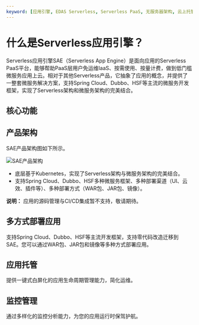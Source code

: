 ```yaml
---
keyword: [应用引擎, EDAS Serverless, Serverless PaaS, 无服务器架构, 云上托管, 轻量级]
---
```


# 什么是Serverless应用引擎？

Serverless应用引擎SAE（Serverless App Engine）是面向应用的Serverless PaaS平台，能够帮助PaaS层用户免运维IaaS、按需使用、按量计费，做到低门槛微服务应用上云。相对于其他Serverless产品，它抽象了应用的概念，并提供了一整套微服务解决方案，支持Spring Cloud、Dubbo、HSF等主流的微服务开发框架，实现了Serverless架构和微服务架构的完美结合。

## 核心功能



## 产品架构

SAE产品架构图如下所示。

![SAE产品架构](https://static-aliyun-doc.oss-accelerate.aliyuncs.com/assets/img/zh-CN/2094709751/p70382.png)

-   底层基于Kubernetes，实现了Serverless架构与微服务架构的完美结合。
-   支持Spring Cloud、Dubbo、HSF多种微服务框架、多种部署渠道（UI、云效、插件等）、多种部署方式（WAR包、JAR包、镜像）。

**说明：** 应用的源码管理与CI/CD集成暂不支持，敬请期待。

## 多方式部署应用

支持Spring Cloud、Dubbo、HSF等主流开发框架，支持零代码改造迁移到SAE。您可以通过WAR包、JAR包和镜像等多种方式部署应用。

## 应用托管

提供一键式白屏化的应用生命周期管理能力，简化运维。

## 监控管理

通过多样化的监控分析能力，为您的应用运行时保驾护航。

